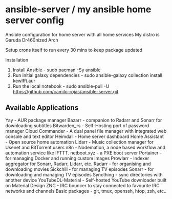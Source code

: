# ansible-server / my ansible home server config
Ansible configuration for home server with all home services
My distro is Garuda Dr460nized Arch

Setup crons itself to run every 30 mins to keep package updated

Installation

1. Install Ansible - sudo pacman -Sy ansible
2. Run initial galaxy dependencies - sudo ansible-galaxy collection install kewlfft.aur
3. Run the local notebook - sudo ansible-pull -U https://github.com/camilo-rojas/ansible-server.git

Available Applications
---

Yay - AUR package manager
Bazarr - companion to Radarr and Sonarr for downloading subtitles
Bitwarden_rs - Self-Hosting port of password manager
Cloud Commander - A dual panel file manager with integrated web console and text editor
Heimdall - Home server dashboard
Home Assistant - Open source home automation
Lidarr - Music collection manager for Usenet and BitTorrent users
n8n - Nodemation, a node based workflow and automation service like IFTTT.
netboot.xyz - a PXE boot server
Portainer - for managing Docker and running custom images
Prowlarr - Indexer aggregator for Sonarr, Radarr, Lidarr, etc.
Radarr - for organising and downloading movies
Sickchill - for managing TV episodes
Sonarr - for downloading and managing TV episodes
Syncthing - sync directories with another device
YouTubeDL-Material - Self-hosted YouTube downloader built on Material Design
ZNC - IRC bouncer to stay connected to favourite IRC networks and channels
Basic packages - git, tmux, openssh, htop, zsh, etc..
